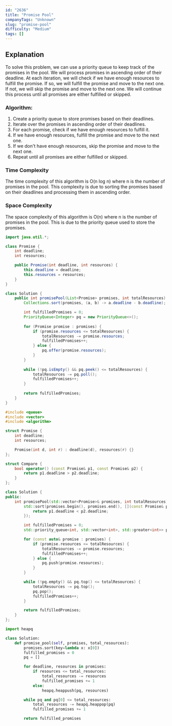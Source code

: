 ```yaml
---
id: "2636"
title: "Promise Pool"
companyTags: "Unknown"
slug: "promise-pool"
difficulty: "Medium"
tags: []
---
```


## Explanation
To solve this problem, we can use a priority queue to keep track of the promises in the pool. We will process promises in ascending order of their deadline. At each iteration, we will check if we have enough resources to fulfill the promise. If so, we will fulfill the promise and move to the next one. If not, we will skip the promise and move to the next one. We will continue this process until all promises are either fulfilled or skipped.

### Algorithm:
1. Create a priority queue to store promises based on their deadlines.
2. Iterate over the promises in ascending order of their deadlines.
3. For each promise, check if we have enough resources to fulfill it.
4. If we have enough resources, fulfill the promise and move to the next one.
5. If we don't have enough resources, skip the promise and move to the next one.
6. Repeat until all promises are either fulfilled or skipped.

### Time Complexity
The time complexity of this algorithm is O(n log n) where n is the number of promises in the pool. This complexity is due to sorting the promises based on their deadlines and processing them in ascending order.

### Space Complexity
The space complexity of this algorithm is O(n) where n is the number of promises in the pool. This is due to the priority queue used to store the promises.
```java
import java.util.*;

class Promise {
    int deadline;
    int resources;

    public Promise(int deadline, int resources) {
        this.deadline = deadline;
        this.resources = resources;
    }
}

class Solution {
    public int promisePool(List<Promise> promises, int totalResources) {
        Collections.sort(promises, (a, b) -> a.deadline - b.deadline);

        int fulfilledPromises = 0;
        PriorityQueue<Integer> pq = new PriorityQueue<>();
        
        for (Promise promise : promises) {
            if (promise.resources <= totalResources) {
                totalResources -= promise.resources;
                fulfilledPromises++;
            } else {
                pq.offer(promise.resources);
            }
        }
        
        while (!pq.isEmpty() && pq.peek() <= totalResources) {
            totalResources -= pq.poll();
            fulfilledPromises++;
        }
        
        return fulfilledPromises;
    }
}
```

```cpp
#include <queue>
#include <vector>
#include <algorithm>

struct Promise {
    int deadline;
    int resources;

    Promise(int d, int r) : deadline(d), resources(r) {}
};

struct Compare {
    bool operator() (const Promise& p1, const Promise& p2) {
        return p1.deadline > p2.deadline;
    }
};

class Solution {
public:
    int promisePool(std::vector<Promise>& promises, int totalResources) {
        std::sort(promises.begin(), promises.end(), [](const Promise& p1, const Promise& p2) {
            return p1.deadline < p2.deadline;
        });

        int fulfilledPromises = 0;
        std::priority_queue<int, std::vector<int>, std::greater<int>> pq;

        for (const auto& promise : promises) {
            if (promise.resources <= totalResources) {
                totalResources -= promise.resources;
                fulfilledPromises++;
            } else {
                pq.push(promise.resources);
            }
        }

        while (!pq.empty() && pq.top() <= totalResources) {
            totalResources -= pq.top();
            pq.pop();
            fulfilledPromises++;
        }

        return fulfilledPromises;
    }
};
```

```python
import heapq

class Solution:
    def promise_pool(self, promises, total_resources):
        promises.sort(key=lambda x: x[0])
        fulfilled_promises = 0
        pq = []

        for deadline, resources in promises:
            if resources <= total_resources:
                total_resources -= resources
                fulfilled_promises += 1
            else:
                heapq.heappush(pq, resources)

        while pq and pq[0] <= total_resources:
            total_resources -= heapq.heappop(pq)
            fulfilled_promises += 1

        return fulfilled_promises
```